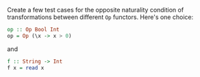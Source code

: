 Create a few test cases for the opposite naturality condition of transformations between different `Op` functors. Here's one choice:
```haskell
op :: Op Bool Int
op = Op (\x -> x > 0)
```
and
```haskell
f :: String -> Int
f x = read x
```